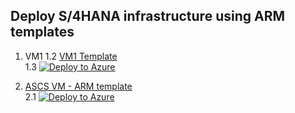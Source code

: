 ## Deploy S/4HANA infrastructure using ARM templates <br/>

1. VM1
1.2  [VM1 Template](https://github.com/ge-duta/azure-acp-public/tree/master/ACP-499/ACP-501VMs/VM1-ARM)      
1.3 [![Deploy to Azure ](https://aka.ms/deploytoazurebutton)](https://portal.azure.com/#create/Microsoft.Template/uri/https://raw.githubusercontent.com/ge-duta/azure-acp-public/master/ACP-499/ACP-501VMs/VM1-ARM/VM1-ARM-template.json)  


2. [ASCS VM - ARM template](https://github.com/ge-duta/azure-acp-public/tree/master/ACP-499/ACP-501VMs/ASCS-VM)  
2.1 [![Deploy to Azure ](https://aka.ms/deploytoazurebutton)](https://portal.azure.com/#create/Microsoft.Template/uri/https%3A%2F%2Fraw.githubusercontent.com%2Fge-duta%2Fazure-acp-public%2Fmaster%2FACP-499%2FACP-501VMs%2FASCS-VM%2FASCS-VM-template.json)  